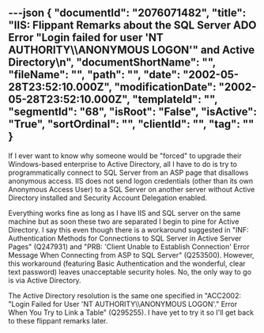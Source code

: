 ---json
{
  "documentId": "2076071482",
  "title": "IIS: Flippant Remarks about the SQL Server ADO Error &quot;Login failed for user 'NT AUTHORITY&bsol;&bsol;ANONYMOUS LOGON'&quot; and Active Directory\n",
  "documentShortName": "",
  "fileName": "",
  "path": "",
  "date": "2002-05-28T23:52:10.000Z",
  "modificationDate": "2002-05-28T23:52:10.000Z",
  "templateId": "",
  "segmentId": "68",
  "isRoot": "False",
  "isActive": "True",
  "sortOrdinal": "",
  "clientId": "",
  "tag": ""
}
---

If I ever want to know why someone would be &quot;forced&quot; to upgrade their Windows-based enterprise to Active Directory, all I have to do is try to programmatically connect to SQL Server from an ASP page that disallows anonymous access. IIS does not send logon credentials (other than its own Anonymous Access User) to a SQL Server on another server without Active Directory installed and Security Account Delegation enabled.

Everything works fine as long as I have IIS and SQL server on the same machine but as soon these two are separated I begin to pine for Active Directory. I say this even though there is a workaround suggested in &quot;INF: Authentication Methods for Connections to SQL Server in Active Server Pages&quot; (Q247931) and &quot;PRB: 'Client Unable to Establish Connection' Error Message When Connecting from ASP to SQL Server&quot; (Q253500). However, this workaround (featuring Basic Authentication and the wonderful, clear text password) leaves unacceptable security holes. No, the only way to go is via Active Directory.

The Active Directory resolution is the same one specified in &quot;ACC2002: &quot;Login Failed for User 'NT AUTHORITY&bsol;&bsol;ANONYMOUS LOGON'.&quot; Error When You Try to Link a Table&quot; (Q295255). I have yet to try it so I'll get back to these flippant remarks later.
